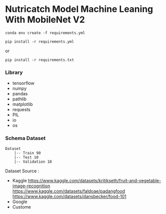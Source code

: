 # Nutricatch Model Machine Leaning With MobileNet V2

```
conda env create -f requirements.yml
```

```
pip install -r requirements.yml
```

or

```
pip install -r requirements.txt
```

### Library

- tensorflow
- numpy
- pandas
- pathlib
- matplotlib
- requests
- PIL
- io
- os

### Schema Dataset

```
Dataset
    |-- Train 90
    |-- Test 10
    |-- Validation 10
```

Dataset Source :

- Kaggle
    https://www.kaggle.com/datasets/kritikseth/fruit-and-vegetable-image-recognition
    https://www.kaggle.com/datasets/faldoae/padangfood
    https://www.kaggle.com/datasets/dansbecker/food-101
- Google
- Custome
